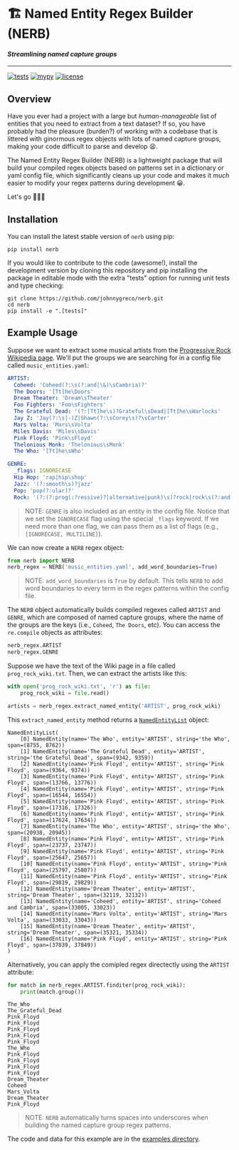 # 🏗️ Named Entity Regex Builder (NERB)
#### _Streamlining named capture groups_

---

[![tests](https://github.com/johnnygreco/nerb/actions/workflows/tests.yml/badge.svg)](https://github.com/johnnygreco/nerb/actions/workflows/tests.yml)
[![mypy](https://github.com/johnnygreco/nerb/actions/workflows/mypy.yml/badge.svg)](https://github.com/johnnygreco/nerb/actions/workflows/mypy.yml)
[![license](http://img.shields.io/badge/license-MIT-blue.svg?style=flat)](https://github.com/johnnygreco/nerb/blob/main/LICENSE)


## Overview

Have you ever had a project with a large but _human-manageable_ list of entities that you need to extract from a 
text dataset? If so, you have probably had the pleasure (burden?) of working with a codebase that is littered with 
ginormous regex objects with lots of named capture groups, making your code difficult to parse and develop 😫.

The Named Entity Regex Builder (NERB) is a lightweight package that will build your compiled regex objects 
based on patterns set in a dictionary or yaml config file, which significantly cleans up your code and makes 
it _much_ easier to modify your regex patterns during development 😀.

Let's go 🚀🚀🚀    

## Installation 

You can install the latest stable version of `nerb` using pip:

```shell
pip install nerb
```

If you would like to contribute to the code (awesome!), install the development version by
cloning this repository and pip installing the package in editable mode with the extra "tests" option
for running unit tests and type checking:

```shell
git clone https://github.com/johnnygreco/nerb.git
cd nerb
pip install -e ".[tests]"
```

## Example Usage

Suppose we want to extract some musical artists from the [Progressive Rock Wikipedia page](https://en.wikipedia.org/wiki/Progressive_rock). We'll put the groups we are searching for in a config file called `music_entities.yaml`: 

```yaml
ARTIST:
  Coheed: 'Coheed(?:\s(?:and|\&)\sCambria)?'
  The Doors: '[Tt]he\Doors'
  Dream Theater: 'Dream\sTheater'
  Foo Fighters: 'Foo\sFighters'
  The Grateful Dead: '(?:[Tt]he\s)?Grateful\sDead|[Tt]he\sWarlocks'
  Jay Z: 'Jay(?:\s|-)Z|Shawn(?:\sCorey\s)?\sCarter'
  Mars Volta: 'Mars\sVolta'
  Miles Davis: 'Miles\sDavis'
  Pink Floyd: 'Pink\sFloyd'
  Thelonious Monk: 'Thelonious\sMonk'
  The Who: '[Tt]he\sWho'

GENRE:
  _flags: IGNORECASE
  Hip Hop: 'rap|hip\shop'
  Jazz: '(?:smooth\s)?jazz'
  Pop: 'pop(?:ular)?'
  Rock: '(?:(?:prog(:?ressive)?|alternative|punk)\s)?rock|rock\s(?:and|\&|n)\sroll'
```
> NOTE: `GENRE` is also included as an entity in the config file. Notice that we set the `IGNORECASE` flag using the special `_flags` keyword. If we need more than one flag, we can pass them as a list of flags (e.g., `[IGNORECASE, MULTILINE]`).

We can now create a `NERB` regex object:

```python
from nerb import NERB
nerb_regex = NERB('music_entities.yaml', add_word_boundaries=True)
```
> NOTE: `add_word_boundaries` is `True` by default. This tells `NERB` to add word boundaries to every term in the regex patterns within the config file.

The `NERB` object automatically builds compiled regexes called `ARTIST` and `GENRE`, which are composed of named capture groups, where the name of the groups are the keys (i.e., `Coheed`, `The Doors`, etc). You can access the `re.compile` objects as attributes:

```python 
nerb_regex.ARTIST
nerb_regex.GENRE
```

Suppose we have the text of the Wiki page in a file called `prog_rock_wiki.txt`. Then, we can extract the artists like this:
```python
with open('prog_rock_wiki.txt', 'r') as file:
    prog_rock_wiki = file.read()

artists = nerb_regex.extract_named_entity('ARTIST', prog_rock_wiki)
```

This `extract_named_entity` method returns a [`NamedEntityList`](https://github.com/johnnygreco/nerb/blob/main/src/nerb/named_entities.py) object:

```
NamedEntityList(
    [0] NamedEntity(name='The Who', entity='ARTIST', string='the Who', span=(8755, 8762))
    [1] NamedEntity(name='The Grateful Dead', entity='ARTIST', string='the Grateful Dead', span=(9342, 9359))
    [2] NamedEntity(name='Pink Floyd', entity='ARTIST', string='Pink Floyd', span=(9364, 9374))
    [3] NamedEntity(name='Pink Floyd', entity='ARTIST', string='Pink Floyd', span=(13766, 13776))
    [4] NamedEntity(name='Pink Floyd', entity='ARTIST', string='Pink Floyd', span=(16544, 16554))
    [5] NamedEntity(name='Pink Floyd', entity='ARTIST', string='Pink Floyd', span=(17316, 17326))
    [6] NamedEntity(name='Pink Floyd', entity='ARTIST', string='Pink Floyd', span=(17624, 17634))
    [7] NamedEntity(name='The Who', entity='ARTIST', string='the Who', span=(20938, 20945))
    [8] NamedEntity(name='Pink Floyd', entity='ARTIST', string='Pink Floyd', span=(23737, 23747))
    [9] NamedEntity(name='Pink Floyd', entity='ARTIST', string='Pink Floyd', span=(25647, 25657))
    [10] NamedEntity(name='Pink Floyd', entity='ARTIST', string='Pink Floyd', span=(25797, 25807))
    [11] NamedEntity(name='Pink Floyd', entity='ARTIST', string='Pink Floyd', span=(29819, 29829))
    [12] NamedEntity(name='Dream Theater', entity='ARTIST', string='Dream Theater', span=(32119, 32132))
    [13] NamedEntity(name='Coheed', entity='ARTIST', string='Coheed and Cambria', span=(33005, 33023))
    [14] NamedEntity(name='Mars Volta', entity='ARTIST', string='Mars Volta', span=(33033, 33043))
    [15] NamedEntity(name='Dream Theater', entity='ARTIST', string='Dream Theater', span=(35321, 35334))
    [16] NamedEntity(name='Pink Floyd', entity='ARTIST', string='Pink Floyd', span=(37839, 37849))
)
```

Alternatively, you can apply the comipled regex directectly using the `ARTIST` attribute:

```python
for match in nerb_regex.ARTIST.finditer(prog_rock_wiki):
    print(match.group()) 
```

```
The_Who
The_Grateful_Dead
Pink_Floyd
Pink_Floyd
Pink_Floyd
Pink_Floyd
Pink_Floyd
The_Who
Pink_Floyd
Pink_Floyd
Pink_Floyd
Pink_Floyd
Dream_Theater
Coheed
Mars_Volta
Dream_Theater
Pink_Floyd
```
> NOTE: `NERB` automatically turns spaces into underscores when building the named capture group regex patterns.

The code and data for this example are in the [examples directory](https://github.com/johnnygreco/nerb/tree/main/examples).

